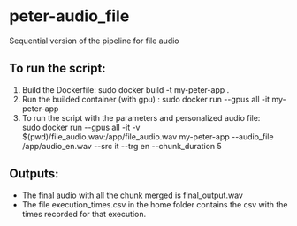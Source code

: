 # peter-audio_file
Sequential version of the pipeline for file audio 


## To run the script:
1. Build the Dockerfile: sudo docker build -t my-peter-app .
2. Run the builded container (with gpu) :  sudo docker run --gpus all -it my-peter-app
3. To run the script with the parameters and personalized audio file:  
   sudo docker run --gpus all -it -v $(pwd)/file_audio.wav:/app/file_audio.wav my-peter-app --audio_file /app/audio_en.wav --src it --trg en --chunk_duration 5
 

## Outputs:
- The final audio with all the chunk merged is final_output.wav
- The file execution_times.csv in the home folder contains the csv with the times recorded for that execution.

